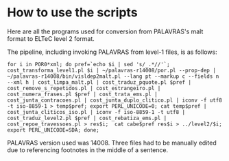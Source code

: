 # How to use the scripts
Here are all the programs used for conversion from PALAVRAS's malt format to ELTeC level 2 format.

The pipeline, including invoking PALAVRAS from level-1 files, is as follows:

``
for i in POR0*xml; do pref=`echo $i | sed 's/_.*//'`; cost_transforma_level1.pl $i | ~/palavras-r14008/por.pl --prop-dep | ~/palavras-r14008/bin/visldep2malt.pl --lang pt --markup c --fields n --xml h | cost_limpa_malt.pl | cost_traduz_pquote.pl $pref |  cost_remove_s_repetidos.pl | cost_estrangeiro.pl | cost_numera_frases.pl $pref | cost_trata_ems.pl | cost_junta_contracoes.pl | cost_junta_duplo_clitico.pl | iconv -f utf8 -t iso-8859-1 > temp$pref; export PERL_UNICODE=0; cat temp$pref | cost_junta_cliticos_iso.pl | iconv -f iso-8859-1 -t utf8 | cost_traduz_level2.pl $pref | cost_rebatiza_ems.pl | cost_repoe_travessoes.pl > res$i;  cat cabe$pref res$i > ../level2/$i; export PERL_UNICODE=SDA; done;
``

PALAVRAS version used was 14008.
Three files had to be manually edited due to referencing footnotes in the middle of a sentence.
